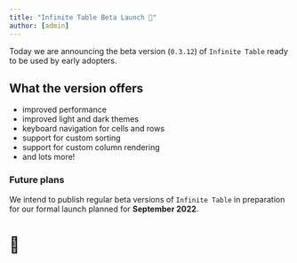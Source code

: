 ```yaml
---
title: "Infinite Table Beta Launch 🚀"
author: [admin]
---
```


Today we are announcing the beta version (`0.3.12`) of `Infinite Table` ready to be used by early adopters.

## What the version offers

 * improved performance
 * improved light and dark themes
 * keyboard navigation for cells and rows
 * support for custom sorting
 * support for custom column rendering
 * and lots more!

### Future plans

We intend to publish regular beta versions of `Infinite Table` in preparation for our formal launch planned for **September 2022**.

# 🚀